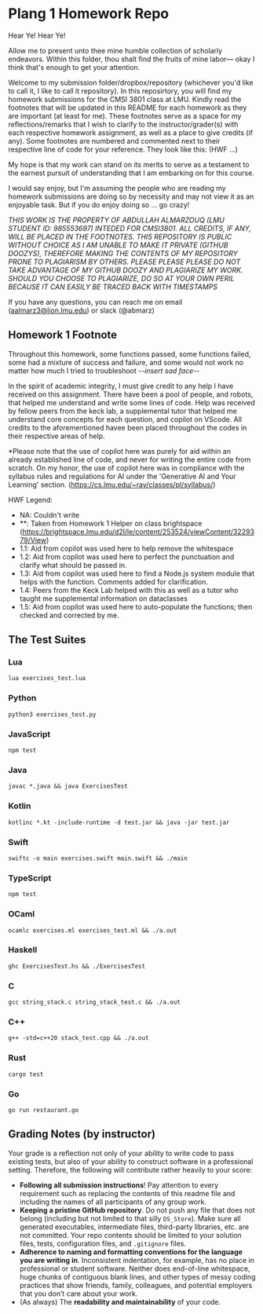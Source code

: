 # Plang 1 Homework Repo

Hear Ye! Hear Ye!

Allow me to present unto thee mine humble collection of scholarly endeavors. Within this folder, thou shalt find the fruits of mine labor— okay I think that's enough to get your attention.

Welcome to my submission folder/dropbox/repository (whichever you'd like to call it, I like to call it repository). In this reposirtory, you will find my homework submissions for the CMSI 3801 class at LMU. Kindly read the footnotes that will be updated in this README for each homework as they are important (at least for me). These footnotes serve as a space for my reflections/remarks that I wish to clarify to the instructor/grader(s) with each respective homework assignment, as well as a place to give credits (if any). Some footnotes are numbered and commented next to their respective line of code for your reference. They look like this: (HWF ...)

My hope is that my work can stand on its merits to serve as a testament to the earnest pursuit of understanding that I am embarking on for this course.

I would say enjoy, but I'm assuming the people who are reading my homework submissions are doing so by necessity and may not view it as an enjoyable task. But if you do enjoy doing so ... go crazy!

*THIS WORK IS THE PROPERTY OF ABDULLAH ALMARZOUQ (LMU STUDENT ID: 985553697) INTEDED FOR CMSI3801. ALL CREDITS, IF ANY, WILL BE PLACED IN THE FOOTNOTES. THIS REPOSITORY IS PUBLIC WITHOUT CHOICE AS I AM UNABLE TO MAKE IT PRIVATE (GITHUB DOOZYS), THEREFORE MAKING THE CONTENTS OF MY REPOSITORY PRONE TO PLAGIARISM BY OTHERS. PLEASE PLEASE PLEASE DO NOT TAKE ADVANTAGE OF MY GITHUB DOOZY AND PLAGIARIZE MY WORK. SHOULD YOU CHOOSE TO PLAGIARIZE, DO SO AT YOUR OWN PERIL BECAUSE IT CAN EASILY BE TRACED BACK WITH TIMESTAMPS*

If you have any questions, you can reach me on email (aalmarz3@lion.lmu.edu) or slack (@abmarz)

## Homework 1 Footnote
Throughout this homework, some functions passed, some functions failed, some had a mixture of success and failure, and some would not work no matter how much I tried to troubleshoot --*insert sad face*--

In the spirit of academic integrity, I must give credit to any help I have received on this assignment. There have been a pool of people, and robots, that helped me understand and write some lines of code. Help was received by fellow peers from the keck lab, a supplemental tutor that helped me understand core concepts for each question, and copilot on VScode. All credits to the aforementioned havee been placed throughout the codes in their respective areas of help.

*Please note that the use of copilot here was purely for aid within an already established line of code, and never for writing the entire code from scratch. On my honor, the use of copilot here was in compliance with the syllabus rules and regulations for AI under the 'Generative AI and Your Learning' section. (https://cs.lmu.edu/~ray/classes/pl/syllabus/)

HWF Legend:
- NA: Couldn't write
- **: Taken from Homework 1 Helper on class brightspace (https://brightspace.lmu.edu/d2l/le/content/253524/viewContent/3229379/View)
- 1.1: Aid from copilot was used here to help remove the whitespace
- 1.2: Aid from copilot was used here to perfect the punctuation and clarify what should be passed in.
- 1.3: Aid from copilot was used here to find a Node.js system module that helps with the function. Comments added for clarification.
- 1.4: Peers from the Keck Lab helped with this as well as a tutor who taught me supplemental information on dataclasses 
- 1.5: Aid from copilot was used here to auto-populate the functions; then checked and corrected by me.

## The Test Suites

### Lua

```
lua exercises_test.lua
```

### Python

```
python3 exercises_test.py
```

### JavaScript

```
npm test
```

### Java

```
javac *.java && java ExercisesTest
```

### Kotlin

```
kotlinc *.kt -include-runtime -d test.jar && java -jar test.jar
```

### Swift

```
swiftc -o main exercises.swift main.swift && ./main
```

### TypeScript

```
npm test
```

### OCaml

```
ocamlc exercises.ml exercises_test.ml && ./a.out
```

### Haskell

```
ghc ExercisesTest.hs && ./ExercisesTest
```

### C

```
gcc string_stack.c string_stack_test.c && ./a.out
```

### C++

```
g++ -std=c++20 stack_test.cpp && ./a.out
```

### Rust

```
cargo test
```

### Go

```
go run restaurant.go
```

## Grading Notes (by instructor)

Your grade is a reflection not only of your ability to write code to pass existing tests, but also of your ability to construct software in a professional setting. Therefore, the following will contribute rather heavily to your score:

- **Following all submission instructions**! Pay attention to every requirement such as replacing the contents of this readme file and including the names of all participants of any group work.
- **Keeping a pristine GitHub repository**. Do not push any file that does not belong (including but not limited to that silly `DS_Store`). Make sure all generated executables, intermediate files, third-party libraries, etc. are not committed. Your repo contents should be limited to your solution files, tests, configuration files, and `.gitignore` files.
- **Adherence to naming and formatting conventions for the language you are writing in**. Inconsistent indentation, for example, has no place in professional or student software. Neither does end-of-line whitespace, huge chunks of contiguous blank lines, and other types of messy coding practices that show friends, family, colleagues, and potential employers that you don’t care about your work.
- (As always) The **readability and maintainability** of your code.
